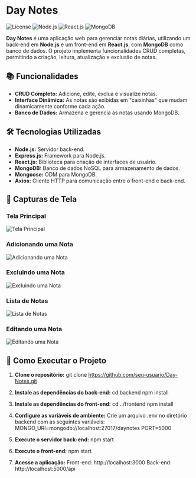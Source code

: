 # Day Notes

![License](https://img.shields.io/badge/license-MIT-blue.svg)
![Node.js](https://img.shields.io/badge/Node.js-16.x-brightgreen.svg)
![React.js](https://img.shields.io/badge/React.js-18.x-blue.svg)
![MongoDB](https://img.shields.io/badge/MongoDB-5.x-green.svg)

**Day Notes** é uma aplicação web para gerenciar notas diárias, utilizando um back-end em **Node.js** e um front-end em **React.js**, com **MongoDB** como banco de dados. O projeto implementa funcionalidades CRUD completas, permitindo a criação, leitura, atualização e exclusão de notas.

## 📚 Funcionalidades

- **CRUD Completo:** Adicione, edite, exclua e visualize notas.
- **Interface Dinâmica:** As notas são exibidas em "caixinhas" que mudam dinamicamente conforme cada ação.
- **Banco de Dados:** Armazena e gerencia as notas usando MongoDB.

## 🛠️ Tecnologias Utilizadas

- **Node.js:** Servidor back-end.
- **Express.js:** Framework para Node.js.
- **React.js:** Biblioteca para criação de interfaces de usuário.
- **MongoDB:** Banco de dados NoSQL para armazenamento de dados.
- **Mongoose:** ODM para MongoDB.
- **Axios:** Cliente HTTP para comunicação entre o front-end e back-end.

## 🎨 Capturas de Tela

### Tela Principal
![Tela Principal](https://github.com/flaviobarreto/-Day_Notes_Node.js-and-React.js/assets/95008802/e5531b53-c3af-4c3f-a181-f82450d3ccf0)

### Adicionando uma Nota
![Adicionando uma Nota](https://github.com/flaviobarreto/-Day_Notes_Node.js-and-React.js/assets/95008802/5100de97-eb2f-4604-bcf9-3b16459962d7)

### Excluindo uma Nota
![Excluindo uma Nota](https://github.com/flaviobarreto/-Day_Notes_Node.js-and-React.js/assets/95008802/2db51f1c-2c94-4469-b7c9-a637e8a8bac1)

### Lista de Notas
![Lista de Notas](https://github.com/flaviobarreto/-Day_Notes_Node.js-and-React.js/assets/95008802/3728c6f0-f6f5-4e7d-a542-b43241dda123)

### Editando uma Nota
![Editando uma Nota](https://github.com/flaviobarreto/-Day_Notes_Node.js-and-React.js/assets/95008802/44052256-7657-4a4d-acc3-9e730daf498f)

## 🚀 Como Executar o Projeto

1. **Clone o repositório:**
   git clone https://github.com/seu-usuario/Day-Notes.git



2. **Instale as dependências do back-end:**
cd backend
npm install


3. **Instale as dependências do front-end:**
cd ../frontend
npm install

4. **Configure as variáveis de ambiente:**
Crie um arquivo .env no diretório backend com as seguintes variáveis:
MONGO_URI=mongodb://localhost:27017/daynotes
PORT=5000

5. **Execute o servidor back-end:**
npm start

5. **Execute o front-end:**
npm start

5. **Acesse a aplicação:**
Front-end: http://localhost:3000
Back-end: http://localhost:5000/api
